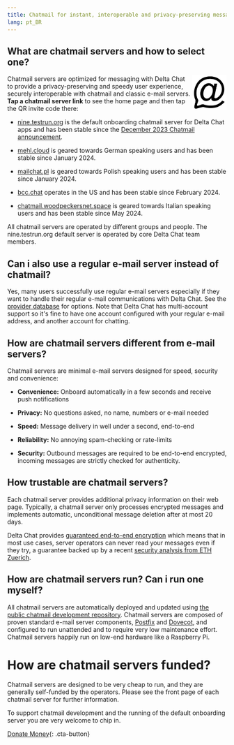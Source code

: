 ```yaml
---
title: Chatmail for instant, interoperable and privacy-preserving messaging
lang: pt_BR
---
```



## What are chatmail servers and how to select one? 

<img alt="Chatmail logo" src="../assets/logos/chatmail.svg" width="80" style="float:right;" />

Chatmail servers are optimized for messaging with Delta Chat 
to provide a privacy-preserving and speedy user experience, 
securely interoperable with chatmail and classic e-mail servers. 
**Tap a chatmail server link** to see the home page and then tap the QR invite code there: 

- [nine.testrun.org](https://nine.testrun.org) is the default onboarding chatmail server
  for Delta Chat apps and has been stable since the [December 2023 Chatmail announcement](https://delta.chat/en/2023-12-13-chatmail).

- [mehl.cloud](https://mehl.cloud) is geared towards German speaking
  users and has been stable since January 2024.

- [mailchat.pl](https://mailchat.pl) is geared towards Polish speaking
  users and has been stable since January 2024.

- [bcc.chat](https://bcc.chat) operates in the US and has been
  stable since February 2024.

- [chatmail.woodpeckersnet.space](https://chatmail.woodpeckersnest.space/)
  is geared towards Italian speaking users and has been 
  stable since May 2024. 

All chatmail servers are operated by different groups and people. 
The nine.testrun.org default server is operated by core Delta Chat team members. 

## Can i also use a regular e-mail server instead of chatmail?

Yes, many users successfully use regular e-mail servers
especially if they want to handle their regular e-mail communications with Delta Chat.
See the [provider database](https://providers.delta.chat) for options.
Note that Delta Chat has multi-account support so
it's fine to have one account configured with your regular e-mail address,
and another account for chatting.


## How are chatmail servers different from e-mail servers?

Chatmail servers are minimal e-mail servers designed for speed, security and convenience:

- **Convenience:** Onboard automatically in a few seconds and receive push notifications

- **Privacy:** No questions asked, no name, numbers or e-mail needed

- **Speed:** Message delivery in well under a second, end-to-end

- **Reliability:** No annoying spam-checking or rate-limits

- **Security:** Outbound messages are required to be end-to-end encrypted,
  incoming messages are strictly checked for authenticity.


## How trustable are chatmail servers?

Each chatmail server provides additional privacy information on their web page.
Typically, a chatmail server only processes encrypted messages and
implements automatic, unconditional message deletion after at most 20 days.

Delta Chat provides [guaranteed end-to-end encryption](https://delta.chat/en/2023-11-23-jumbo-42)
which means that in most use cases, server operators can never read your messages even if they try,
a guarantee backed up by a recent [security analysis from ETH Zuerich](https://delta.chat/en/2024-03-25-crypto-analysis-securejoin).


## How are chatmail servers run? Can i run one myself? 

All chatmail servers are automatically deployed and updated using
[the public chatmail development repository](https://github.com/deltachat/chatmail).
Chatmail servers are composed of proven standard e-mail server components,
[Postfix](https://postfix.org) and [Dovecot](https://dovecot.org),
and configured to run unattended and to require very low maintenance effort.
Chatmail servers happily run on low-end hardware like a Raspberry Pi.


# How are chatmail servers funded?

Chatmail servers are designed to be very cheap to run,
and they are generally self-funded by the operators.
Please see the front page of each chatmail server for further information.

To support chatmail development and the running of the default onboarding server
you are very welcome to chip in.

[Donate Money](donate){: .cta-button}

